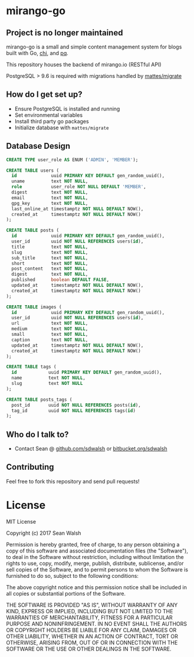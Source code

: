 # mirango-go #

## Project is no longer maintained

mirango-go is a small and simple content management system for blogs built with Go, [chi](https://github.com/go-chi/chi), and [pq](https://github.com/lib/pq).

This repository houses the backend of mirango.io (RESTful API)

PostgreSQL > 9.6 is required with migrations handled by [mattes/migrate](https://github.com/mattes/migrate)

## How do I get set up? ##

* Ensure PostgreSQL is installed and running
* Set environmental variables
* Install third party go packages
* Initialize database with `mattes/migrate`

## Database Design ##
```sql
CREATE TYPE user_role AS ENUM ('ADMIN', 'MEMBER');

CREATE TABLE users (
  id             uuid PRIMARY KEY DEFAULT gen_random_uuid(),
  uname          text NOT NULL,
  role           user_role NOT NULL DEFAULT 'MEMBER',
  digest         text NOT NULL,
  email          text NOT NULL,
  gpg_key        text NOT NULL,
  last_online_at timestamptz NOT NULL DEFAULT NOW(),
  created_at     timestamptz NOT NULL DEFAULT NOW()
);

CREATE TABLE posts (
  id             uuid PRIMARY KEY DEFAULT gen_random_uuid(),
  user_id        uuid NOT NULL REFERENCES users(id),
  title          text NOT NULL,
  slug           text NOT NULL,
  sub_title      text NOT NULL,
  short          text NOT NULL,
  post_content   text NOT NULL,
  digest         text NOT NULL,
  published      boolean DEFAULT FALSE,
  updated_at     timestamptz NOT NULL DEFAULT NOW(),
  created_at     timestamptz NOT NULL DEFAULT NOW()
);

CREATE TABLE images (
  id             uuid PRIMARY KEY DEFAULT gen_random_uuid(),
  user_id        uuid NOT NULL REFERENCES users(id),
  url            text NOT NULL,
  medium         text NOT NULL,
  small          text NOT NULL,
  caption        text NOT NULL,
  updated_at     timestamptz NOT NULL DEFAULT NOW(),
  created_at     timestamptz NOT NULL DEFAULT NOW()
);

CREATE TABLE tags (
  id            uuid PRIMARY KEY DEFAULT gen_random_uuid(),
  name          text NOT NULL,
  slug          text NOT NULL
);

CREATE TABLE posts_tags (
  post_id       uuid NOT NULL REFERENCES posts(id),
  tag_id        uuid NOT NULL REFERENCES tags(id)
);
```

## Who do I talk to? ##

* Contact Sean @ [github.com/sdwalsh](https://www.github.com/sdwalsh) or [bitbucket.org/sdwalsh](https://www.bitbucket.org/sdwalsh)

## Contributing ##

Feel free to fork this repository and send pull requests!

# License #

MIT License

Copyright (c) 2017 Sean Walsh

Permission is hereby granted, free of charge, to any person obtaining a copy
of this software and associated documentation files (the "Software"), to deal
in the Software without restriction, including without limitation the rights
to use, copy, modify, merge, publish, distribute, sublicense, and/or sell
copies of the Software, and to permit persons to whom the Software is
furnished to do so, subject to the following conditions:

The above copyright notice and this permission notice shall be included in all
copies or substantial portions of the Software.

THE SOFTWARE IS PROVIDED "AS IS", WITHOUT WARRANTY OF ANY KIND, EXPRESS OR
IMPLIED, INCLUDING BUT NOT LIMITED TO THE WARRANTIES OF MERCHANTABILITY,
FITNESS FOR A PARTICULAR PURPOSE AND NONINFRINGEMENT. IN NO EVENT SHALL THE
AUTHORS OR COPYRIGHT HOLDERS BE LIABLE FOR ANY CLAIM, DAMAGES OR OTHER
LIABILITY, WHETHER IN AN ACTION OF CONTRACT, TORT OR OTHERWISE, ARISING FROM,
OUT OF OR IN CONNECTION WITH THE SOFTWARE OR THE USE OR OTHER DEALINGS IN THE
SOFTWARE.
